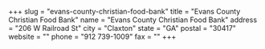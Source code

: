 +++
slug = "evans-county-christian-food-bank"
title = "Evans County Christian Food Bank"
name = "Evans County Christian Food Bank"
address = "206 W Railroad St"
city = "Claxton"
state = "GA"
postal = "30417"
website = ""
phone = "912 739-1009"
fax = ""
+++
